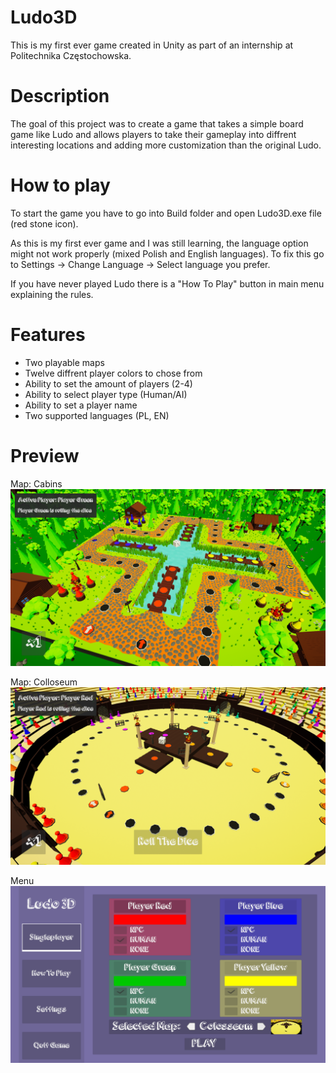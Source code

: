 # Ludo3D
This is my first ever game created in Unity as part of an internship at Politechnika Częstochowska.

# Description
The goal of this project was to create a game that takes a simple board game like Ludo and allows players to take their gameplay into diffrent interesting locations and
adding more customization than the original Ludo.

# How to play
To start the game you have to go into Build folder and open Ludo3D.exe file (red stone icon).

As this is my first ever game and I was still learning, the language option might not work properly (mixed Polish and English languages).
To fix this go to Settings -> Change Language -> Select language you prefer.

If you have never played Ludo there is a "How To Play" button in main menu explaining the rules.

# Features
* Two playable maps
* Twelve diffrent player colors to chose from
* Ability to set the amount of players (2-4)
* Ability to select player type (Human/AI)
* Ability to set a player name
* Two supported languages (PL, EN)

# Preview
Map: Cabins
![](Images/Game_Play.png)

Map: Colloseum
![](Images/Colloseum.png)

Menu
![](Images/Starting_Options.png)
